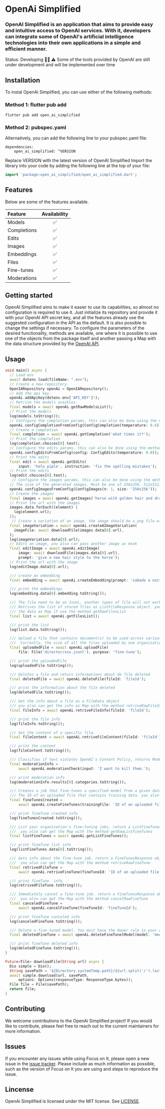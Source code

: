 <h1>OpenAi Simplified</h1>

### OpenAI Simplified is an application that aims to provide easy and intuitive access to OpenAI services. With it, developers can integrate some of OpenAI's artificial intelligence technologies into their own applications in a simple and efficient manner.

Status: Developing 👷🏿
⚠️ Some of the tools provided by OpenAI are still under development and will be implemented over time

## Installation

To instal OpenAi Simplified, you can use either of the following methods:

### Method 1: flutter pub add
```
flutter pub add open_ai_simplified
```

### Method 2: pubspec.yaml
Alternatively, you can add the following line to your pubspec.yaml file:
```
dependencies:
    open_ai_simplified: ^VERSION
```
Replace VERSION with the latest version of OpenAI Simplified
Import the library into your code by adding the following line at the top of your file:
```dart
import 'package:open_ai_simplified/open_ai_simplified.dart';
```
## Features

Below are some of the features available.

Feature     | Availability
:---------- | :-----------:
Models      | ✅
Completions | ✅
Edits       | ✅
Images      | ✅
Embeddings  | ✅
Files       | ✅
Fine-tunes  | ✅
Moderations | ✅

## Getting started

OpenAI Simplified aims to make it easier to use its capabilities, so almost no configuration is required to use it. Just initialize its repository and provide it with your OpenAI API secret key, and all the features already use the suggested configuration in the API as the default. It is also possible to change the settings if necessary.
To configure the parameters of the desired functionality, methods are available, one where it is possible to use one of the objects from the package itself and another passing a Map with the data structure provided by the [OpenAI API](https://platform.openai.com/docs/api-reference/introduction).

## Usage

```dart
void main() async {
  // Load env
  await dotenv.load(fileName: ".env");
  // Create a new repository.
  OpenIARepository openAi = OpenIARepository();
  // Add the api key.
  openAi.addApiKey(dotenv.env['API_KEY']!);
  // Retrive the models avaibles.
  final models = await openAi.getRawModelsList();
  // Print the models
  log(models.toString());
  // Configure the completion params, this can also be done using the method configCompletionFromMap
  openAi.configCompletionFromConfig(ConfigCompletion(temperature: 0.6));
  // Create a completion
  final completion = await openAi.getCompletion('what times it?');
  // Print the completion
  log(completion.choices[0].text);
  // Configure the edits params, this can also be done using the method configEditsFromMap
  openAi.configEditsFromConfig(config: ConfigEdits(temperature: 0.8));
  // Print the edits
  final edit = await openAi.getEdits(
      input: 'helo piple', instruction: 'fix the spelling mistakes');
  // Print the edits
  log(edit.choices[0].text);
   // Configure the images params, this can also be done using the method configImagesFromMap
  // The size of the generated images. Must be one of 256x256, 512x512, or 1024x1024
  openAi.configImagesFromConfig(ConfigImages(n: 1, size: '256x256'));
  // Create the images
  final images = await openAi.getImages('horse with golden hair and dragons');
  // Print the url with the images
  images.data.forEach((element) {
    log(element.url);
  });
   // Create a variation of an image, the image should be a png file with less then 4MB and a square
  final imageVariation = await openAi.createAImageVariation(
    imageFile: await downloadFile(images.data[0].url),
  );
  log(imageVariation.data[0].url);
  // Edits an image, you also can pass another image as mask
  final editImage = await openAi.editImage(
      image: await downloadFile(images.data[0].url),
      prompt: 'give a new hair style to the horse');
  // Print the url with the image
  log(editImage.data[0].url);

  /// create an embedding
  final embedding = await openAi.createEmbedding(prompt: 'sabado a noite');

  /// print the embeddings
  log(embedding.data[0].embedding.toString());

  /// The file need to be an JsonL, another types of file will not work
  /// Retrives the list of stored files as ListFileResponse object. you can have
  /// the data as Map if use the method getRawFilesList
  final list = await openAi.getFilesList();

  /// print the list
  log(list.data.toString());

  /// Upload a file that contains document(s) to be used across various endpoints/features.
  ///  Currently, the size of all the files uploaded by one organization can be up to 1 GB.
  final uploadedFile = await openAi.uploadFile(
      file: File('director/xxx.jsonl'), purpose: 'fine-tune');

  /// print the uploadedFile
  log(uploadedFile.toString());

  /// Deletes a file and return informations about de file deleted
  final deletedFile = await openAi.deleteFile(fileId: 'fileId');

  /// print the information about the file deleted
  log(deletedFile.toString());

  /// Get the info about a file as a FileData object
  /// you also can get the info as Map with the method retriveRawFileInfo
  final fileInfo = await openAi.retriveFileInfo(fileId: 'fileId');

  /// print the file info
  log(fileInfo.toString());

  /// Get the content of a specific file.
  final fileContent = await openAi.retriveFileContent(fileId: 'fileId');

  /// print the content
  log(fileContent.toString());

  /// Classifies if text violates OpenAI's Content Policy, returns ModerationResponse object
  final moderationInfo =
      await openAi.moderationCheck(input: 'I want to kill them.');

  /// print moderation info
  log(moderationInfo.results[0].categories.toString());

  /// Creates a job that fine-tunes a specified model from a given dataset. return a FineTunesResponse object
  /// The ID of an uploaded file that contains training data. you also can get the Map with the method createRawFineTunes
  final fineTunesCreated =
      await openAi.createFineTunes(trainingFile: 'ID of an uploaded file');

  /// print fineTune created info
  log(fineTunesCreated.toString());

  /// List your organization's fine-tuning jobs, return a ListFineTunesResponse object
  ///  you also can get the Map with the method getRawListFineTunes
  final listFineTunes = await openAi.getListFineTunes();

  /// print fineTune list info
  log(listFineTunes.data[0].toString());

  /// Gets info about the fine-tune job. return a FineTunesResponse object
  ///  you also can get the Map with the method retriveRawFineTune
  final retrivedFileTune =
      await openAi.retriveFineTune(fineTuneId: 'ID of an uploaded file');

  /// print fineTune  info
  log(retrivedFileTune.toString());

  /// Immediately cancel a fine-tune job. return a FineTunesResponse object
  ///  you also can get the Map with the method cancelRawFineTune
  final canceledFineTune =
      await openAi.cancelFineTune(fineTuneId: 'fineTuneId');

  /// print fineTune canceled info
  log(canceledFineTune.toString());

  /// Delete a fine-tuned model. You must have the Owner role in your organization. Return a Map
  final deletedFineTune = await openAi.deleteFineTunelModel(model: 'model');

  /// print fineTune deleted info
  log(deletedFineTune.toString());
}

Future<File> downloadFile(String url) async {
  Dio simple = Dio();
  String savePath = '${Directory.systemTemp.path}/${url.split('/').last}';
  await simple.download(url, savePath,
      options: Options(responseType: ResponseType.bytes));
  File file = File(savePath);
  return file;
}


```

## Contributing

We welcome contributions to the OpenAi Simplified project! If you would like to contribute, please feel free to reach out to the current maintainers for more information.

## Issues

If you encounter any issues while using Focus on It, please open a new issue in the [issue tracker](https://github.com/DuvCabrera/open-ai-simplified/issues). Please include as much information as possible, such as the version of Focus on It you are using and steps to reproduce the issue.

## Lincense

OpenAi Simplified is licensed under the MIT license. See [LICENSE](https://github.com/DuvCabrera/open-ai-simplified/blob/main/LICENSE).
